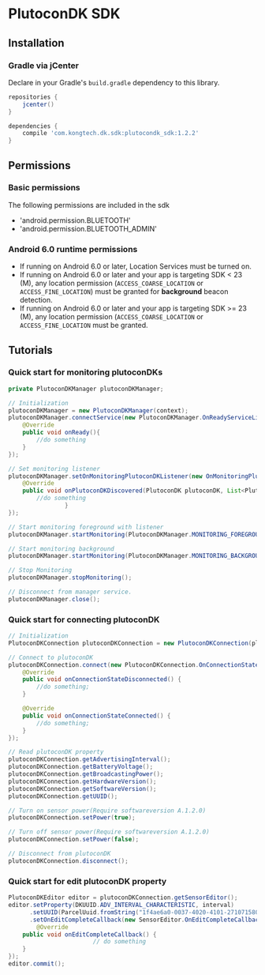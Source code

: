 # PlutoconDK SDK

## Installation

### Gradle via jCenter
Declare in your Gradle's `build.gradle` dependency to this library.

```gradle
repositories {
	jcenter()
}

dependencies {
	compile 'com.kongtech.dk.sdk:plutocondk_sdk:1.2.2'
}
```


## Permissions

### Basic permissions
The following permissions are included in the sdk
  - 'android.permission.BLUETOOTH'
  - 'android.permission.BLUETOOTH_ADMIN'

### Android 6.0 runtime permissions
  - If running on Android 6.0 or later, Location Services must be turned on.
  - If running on Android 6.0 or later and your app is targeting SDK < 23 (M), any location permission (`ACCESS_COARSE_LOCATION` or `ACCESS_FINE_LOCATION`) must be granted for <b>background</b> beacon detection.
  - If running on Android 6.0 or later and your app is targeting SDK >= 23 (M), any location permission (`ACCESS_COARSE_LOCATION` or `ACCESS_FINE_LOCATION` must be granted.

## Tutorials
### Quick start for monitoring plutoconDKs

````java
private PlutoconDKManager plutoconDKManager;

// Initialization
plutoconDKManager = new PlutoconDKManager(context);
plutoconDKManager.connectService(new PlutoconDKManager.OnReadyServiceListener(){
	@Override	
	public void onReady(){
		//do something
	}
});

// Set monitoring listener
plutoconDKManager.setOnMonitoringPlutoconDKListener(new OnMonitoringPlutoconDKListener(){
	@Override
	public void onPlutoconDKDiscovered(PlutoconDK plutoconDK, List<PlutoconDK> plutoconDKs) {
		//do something
                }
});

// Start monitoring foreground with listener
plutoconDKManager.startMonitoring(PlutoconDKManager.MONITORING_FOREGROUND);

// Start monitoring background
plutoconDKManager.startMonitoring(PlutoconDKManager.MONITORING_BACKGROUND);

// Stop Monitoring
plutoconDKManager.stopMonitoring();

// Disconnect from manager service.
plutoconDKManager.close();
````

### Quick start for connecting plutoconDK
````java
// Initialization
PlutoconDKConnection plutoconDKConnection = new PlutoconDKConnection(plutoconDK);

// Connect to plutoconDK
plutoconDKConnection.connect(new PlutoconDKConnection.OnConnectionStateChangeCallback() {
	@Override
	public void onConnectionStateDisconnected() {
		//do something;
	}

	@Override
	public void onConnectionStateConnected() {
		//do something;
	}
});

// Read plutoconDK property
plutoconDKConnection.getAdvertisingInterval();
plutoconDKConnection.getBatteryVoltage();
plutoconDKConnection.getBroadcastingPower();
plutoconDKConnection.getHardwareVersion();
plutoconDKConnection.getSoftwareVersion();
plutoconDKConnection.getUUID();

// Turn on sensor power(Require softwareversion A.1.2.0)
plutoconDKConnection.setPower(true);

// Turn off sensor power(Require softwareversion A.1.2.0)
plutoconDKConnection.setPower(false);

// Disconnect from plutoconDK
plutoconDKConnection.disconnect();
````

### Quick start for edit plutoconDK property
````java
PlutoconDKEditor editor = plutoconDKConnection.getSensorEditor();
editor.setProperty(DKUUID.ADV_INTERVAL_CHARACTERISTIC, interval)
      .setUUID(ParcelUuid.fromString("1f4ae6a0-0037-4020-4101-271071580001"))
      .setOnEditCompleteCallback(new SensorEditor.OnEditCompleteCallback() {
      	@Override
	public void onEditCompleteCallback() {
                        // do something
	}
});
editor.commit();

````
